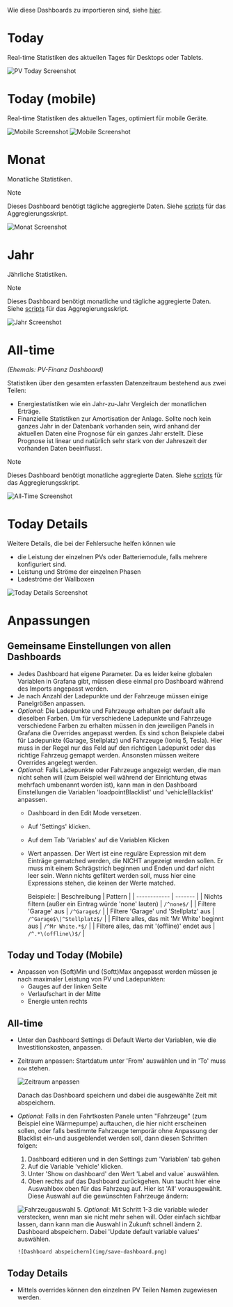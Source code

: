 Wie diese Dashboards zu importieren sind, siehe [hier](../README.md).

# Today

Real-time Statistiken des aktuellen Tages für Desktops oder Tablets.

![PV Today Screenshot](img/today.png)


# Today (mobile)

Real-time Statistiken des aktuellen Tages, optimiert für mobile Geräte.

![Mobile Screenshot](img/mobile-1.png) ![Mobile Screenshot](img/mobile-2.png)


# Monat

Monatliche Statistiken.

> [!NOTE]
> Dieses Dashboard benötigt tägliche aggregierte Daten. Siehe [scripts](../scripts/) für das Aggregierungsskript.

![Monat Screenshot](img/monat.png)


# Jahr

Jährliche Statistiken.

> [!NOTE]
> Dieses Dashboard benötigt monatliche und tägliche aggregierte Daten. Siehe [scripts](../scripts/) für das Aggregierungsskript.

![Jahr Screenshot](img/jahr.png)


# All-time

*(Ehemals: PV-Finanz Dashboard)*

Statistiken über den gesamten erfassten  Datenzeitraum bestehend aus zwei Teilen:

- Energiestatistiken wie ein Jahr-zu-Jahr Vergleich der monatlichen Erträge.
- Finanzielle Statistiken zur Amortisation der Anlage. Sollte noch kein ganzes Jahr in der Datenbank vorhanden sein, wird anhand der aktuellen Daten eine Prognose für ein ganzes Jahr erstellt. Diese Prognose ist linear und natürlich sehr stark von der Jahreszeit der vorhanden Daten beeinflusst.


> [!NOTE]
> Dieses Dashboard benötigt monatliche aggregierte Daten. Siehe [scripts](../scripts/) für das Aggregierungsskript.

![All-Time Screenshot](img/all-time.png)

# Today Details

Weitere Details, die bei der Fehlersuche helfen können wie 
- die Leistung der einzelnen PVs oder Batteriemodule, falls mehrere konfiguriert sind.
- Leistung und Ströme der einzelnen Phasen
- Ladeströme der Wallboxen

![Today Details Screenshot](img/today-details.png)

# Anpassungen

## Gemeinsame Einstellungen von allen Dashboards
- Jedes Dashboard hat eigene Parameter. Da es leider keine globalen Variablen in Grafana gibt, müssen diese einmal pro Dashboard während des Imports angepasst werden.
- Je nach Anzahl der Ladepunkte und der Fahrzeuge müssen einige Panelgrößen anpassen.
- *Optional*: Die Ladepunkte und Fahrzeuge erhalten per default alle dieselben Farben. Um für verschiedene Ladepunkte und Fahrzeuge verschiedene Farben zu erhalten müssen in den jeweiligen Panels in Grafana die Overrides angepasst werden. Es sind schon Beispiele dabei für Ladepunkte (Garage, Stellplatz) und Fahrzeuge (Ioniq 5, Tesla). Hier muss in der Regel nur das Feld auf den richtigen Ladepunkt oder das richtige Fahrzeug gemappt werden. Ansonsten müssen weitere Overrides angelegt werden. 
- *Optional*: Falls Ladepunkte oder Fahrzeuge angezeigt werden, die man nicht sehen will (zum Beispiel weil während der Einrichtung etwas mehrfach umbenannt worden ist), kann man in den Dashboard Einstellungen die Variablen 'loadpointBlacklist' und 'vehicleBlacklist' anpassen.
  - Dashboard in den Edit Mode versetzen.
  - Auf 'Settings' klicken.
  - Auf dem Tab 'Variables' auf die Variablen Klicken
  - Wert anpassen. Der Wert ist eine reguläre Expression mit dem Einträge gematched werden, die NICHT angezeigt werden sollen. Er muss mit einem Schrägstrich beginnen und Enden und darf nicht leer sein. Wenn nichts gefiltert werden soll, muss hier eine Expressions stehen, die keinen der Werte matched.

    Beispiele:
    | Beschreibung | Pattern |
    | ------------ | ------- |
    | Nichts filtern (außer ein Eintrag würde 'none' lauten) | `/^none$/` |
    | Filtere 'Garage' aus | `/^Garage$/` |
    | Filtere 'Garage' und 'Stellplatz' aus | `/^Garage$\|^Stellplatz$/` |
    | Filtere alles, das mit 'Mr White' beginnt aus | `/^Mr White.*$/` |
    | Filtere alles, das mit '(offline)' endet aus | `/^.*\(offline\)$/` |

## Today und Today (Mobile)
- Anpassen von (Soft)Min und (Softt)Max angepasst werden müssen je nach maximaler Leistung von PV und Ladepunkten:
  - Gauges auf der linken Seite
  - Verlaufschart in der Mitte
  - Energie unten rechts

## All-time
- Unter den Dashboard Settings di Default Werte der Variablen, wie die Investitionskosten, anpassen.
- Zeitraum anpassen: Startdatum unter 'From' auswählen und in 'To' muss `now` stehen.

  ![Zeitraum anpassen](img/time-range.png)

  Danach das Dashboard speichern und dabei die ausgewählte Zeit mit abspeichern.
- *Optional*: Falls in den Fahrtkosten Panele unten "Fahrzeuge" (zum Beispiel eine Wärmepumpe) auftauchen, die hier nicht erscheinen sollen, oder falls bestimmte Fahrzeuge temporär ohne Anpassung der Blacklist ein-und ausgeblendet werden soll, dann diesen Schritten folgen:
  1. Dashboard editieren und in den Settings zum 'Variablen' tab gehen
  2. Auf die Variable 'vehicle' klicken.
  3. Unter 'Show on dashboard' den Wert 'Label and value` auswählen.
  4. Oben rechts auf das Dashboard zurückgehen. Nun taucht hier eine Auswahlbox oben für das Fahrzeug auf. Hier ist 'All' vorausgewählt. Diese Auswahl auf die gewünschten Fahrzeuge ändern:
      
    ![Fahrzeugauswahl](img/select-vehicle.png)
  5. *Optional*: Mit Schritt 1-3 die variable wieder verstecken, wenn man sie nicht mehr sehen will. Oder einfach sichtbar lassen, dann kann man die Auswahl in Zukunft schnell ändern
  2. Dashboard abspeichern. Dabei 'Update default variable values' auswählen.

      ![Dashboard abspeichern](img/save-dashboard.png)

## Today Details
- Mittels overrides können den einzelnen PV Teilen Namen zugewiesen werden.